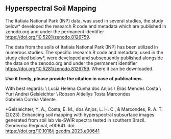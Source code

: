 ## Hyperspectral Soil Mapping

The Itatiaia National Park (INP) data, was used in several studies, the study below* developed the research R code and metadata which are published in zenodo.org and under the permanent identifier https://doi.org/10.5281/zenodo.8126759.

The data from the soils of Itatiaia National Park (INP) has been utilized in numerous studies. The specific research R code and metadata, used in the study cited below*, were developed and subsequently published alongside the data on the zenodo.org and under the permanent identifier https://doi.org/10.5281/zenodo.8126759. Where it can be downloaded.

**Use it freely, please provide the citation in case of publications.**

With best regards: \ 
Lucia Helena Cunha dos Anjos \ 
Elias Mendes Costa \ 
Yuri Andrei Gelsleichter \ 
Robson Altiellys Tosta Marcondes \
Gabriela Corrêa Valente 

*Gelsleichter, Y. A., Costa, E. M., dos Anjos, L. H. C., & Marcondes, R. A. T. (2023). Enhancing soil mapping with hyperspectral subsurface images generated from soil lab vis-SWIR spectra tested in southern Brazil. Geoderma Regional, e00641.
doi: https://doi.org/10.1016/j.geodrs.2023.e00641 
